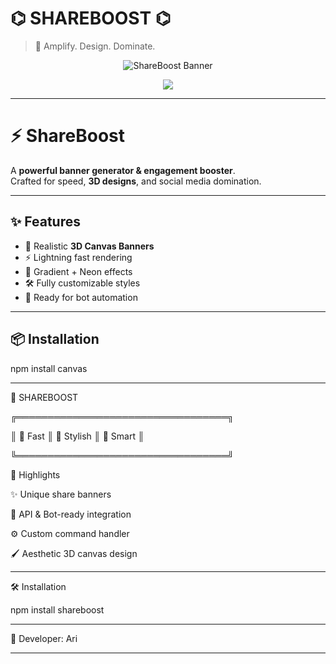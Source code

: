 
# ⌬ SHAREBOOST ⌬

> 🚀 Amplify. Design. Dominate.

<p align="center">
  <img src="https://readme-typing-svg.demolab.com?font=JetBrains+Mono&size=26&duration=2800&pause=2000&color=FF00A8&center=true&vCenter=true&width=600&lines=SHARE+BOOST;Next-Level+Engagement+Tool;Stylish+%7C+Fast+%7C+Customizable" alt="ShareBoost Banner"/>
</p>

<p align="center">
  <img src="https://capsule-render.vercel.app/api?type=waving&color=0:ff00a8,100:6100ff&height=150&section=footer&text=SHAREBOOST&fontSize=40&fontAlign=50&fontAlignY=40&animation=fadeIn&desc=Created+by:+Ari&descAlign=50&descAlignY=70&fontColor=ffffff" />
</p>

---

# ⚡ ShareBoost

A **powerful banner generator & engagement booster**.  
Crafted for speed, **3D designs**, and social media domination.

---

## ✨ Features
- 🎨 Realistic **3D Canvas Banners**
- ⚡ Lightning fast rendering
- 🌌 Gradient + Neon effects
- 🛠️ Fully customizable styles
- 🤖 Ready for bot automation

---

## 📦 Installation

npm install canvas


---

🌌 SHAREBOOST

  ╔══════════════════════════════════╗

 ║  🚀 Fast    ║   🎨 Stylish   ║   🤖 Smart   ║
 
 ╚══════════════════════════════════╝

🌟 Highlights

✨ Unique share banners

📡 API & Bot-ready integration

⚙️ Custom command handler

🖌️ Aesthetic 3D canvas design



---

🛠 Installation

npm install shareboost


---

👑 Developer: Ari

---
